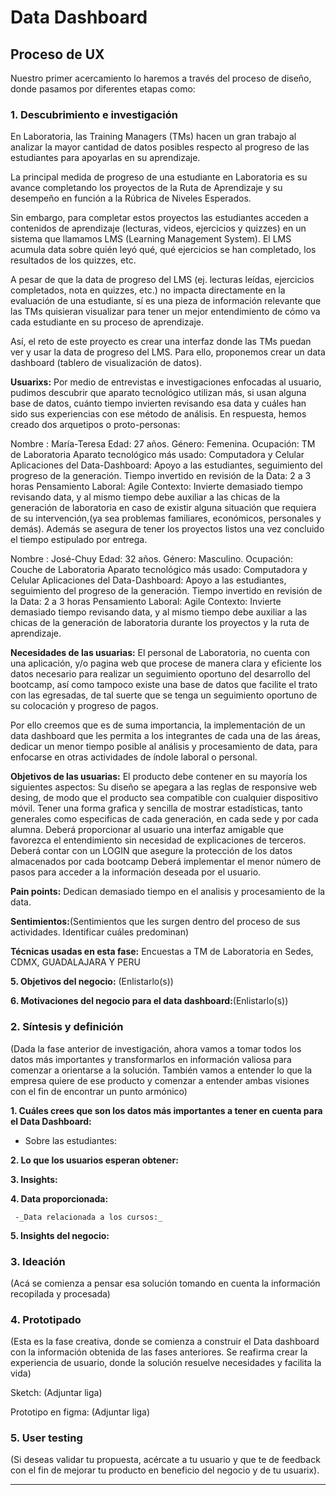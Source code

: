 # **Data Dashboard**

## **Proceso de UX**

Nuestro primer acercamiento lo haremos a través del proceso de diseño, donde pasamos por diferentes etapas como:

### **1. Descubrimiento e investigación**
En Laboratoria, las Training Managers (TMs) hacen un gran trabajo al analizar la mayor cantidad de datos posibles respecto al progreso de las estudiantes para apoyarlas en su aprendizaje.

La principal medida de progreso de una estudiante en Laboratoria es su avance completando los proyectos de la Ruta de Aprendizaje y su desempeño en función a la Rúbrica de Niveles Esperados.

Sin embargo, para completar estos proyectos las estudiantes acceden a contenidos de aprendizaje (lecturas, videos, ejercicios y quizzes) en un sistema que llamamos LMS (Learning Management System). El LMS acumula data sobre quién leyó qué, qué ejercicios se han completado, los resultados de los quizzes, etc.

A pesar de que la data de progreso del LMS (ej. lecturas leídas, ejercicios completados, nota en quizzes, etc.) no impacta directamente en la evaluación de una estudiante, sí es una pieza de información relevante que las TMs quisieran visualizar para tener un mejor entendimiento de cómo va cada estudiante en su proceso de aprendizaje.

Así, el reto de este proyecto es crear una interfaz donde las TMs puedan ver y usar la data de progreso del LMS. Para ello, proponemos crear un data dashboard (tablero de visualización de datos).

__Usuarixs:__  Por medio de entrevistas e investigaciones enfocadas al usuario, pudimos  descubrir que aparato tecnológico utilizan más, si usan alguna base de datos, cuánto tiempo invierten revisando esa data y cuáles han sido sus experiencias con ese método de análisis. En respuesta, hemos creado dos arquetipos o proto-personas:

Nombre : María-Teresa
Edad: 27 años.
Género: Femenina.
Ocupación: TM de Laboratoria
Aparato tecnológico más usado: Computadora y Celular
Aplicaciones del Data-Dashboard: Apoyo a las estudiantes, seguimiento del progreso de la generación.
Tiempo invertido en revisión de la Data: 2 a 3 horas
Pensamiento Laboral: Agile
Contexto: Invierte demasiado tiempo revisando data, y al mismo tiempo debe auxiliar a las chicas de la generación de laboratoria en caso de existir alguna situación que requiera de su intervención,(ya sea problemas familiares, económicos, personales y demás). Además se asegura de tener los proyectos listos una vez concluido el tiempo estipulado por entrega.


Nombre : José-Chuy
Edad: 32 años.
Género: Masculino.
Ocupación: Couche de Laboratoria
Aparato tecnológico más usado: Computadora y Celular
Aplicaciones del Data-Dashboard: Apoyo a las estudiantes, seguimiento del progreso de la generación.
Tiempo invertido en revisión de la Data: 2 a 3 horas
Pensamiento Laboral: Agile
Contexto: Invierte demasiado tiempo revisando data, y al mismo tiempo debe auxiliar a las chicas de la generación de laboratoria durante los proyectos y la ruta de aprendizaje.



__Necesidades de las usuarias:__ El personal de Laboratoria, no cuenta con una aplicación, y/o pagina web que procese de manera clara y eficiente los datos necesario para realizar un seguimiento oportuno del desarrollo del bootcamp, así como tampoco existe una base de datos que facilite el trato con las egresadas, de tal suerte que se tenga un seguimiento oportuno de su colocación y progreso de pagos.

Por ello creemos que es de suma importancia, la implementación de un data dashboard que les permita a los integrantes de cada una de las áreas, dedicar un menor tiempo posible al análisis y procesamiento de data, para enfocarse en otras actividades de índole laboral o personal.

__Objetivos de las usuarias:__ El producto debe contener en su mayoría los siguientes aspectos:
Su diseño se apegara a las reglas de responsive web desing, de modo que el producto sea compatible con cualquier dispositivo móvil.
Tener una forma grafica y sencilla de mostrar estadísticas, tanto generales como especificas de cada generación, en cada sede y por cada alumna.
Deberá proporcionar al usuario una interfaz amigable que favorezca el entendimiento sin necesidad de explicaciones de terceros.
Deberá contar con un LOGIN que asegure la protección de los datos almacenados por cada bootcamp
Deberá implementar el menor número de pasos para acceder a la información deseada por el usuario.

__Pain points:__ Dedican demasiado tiempo en el analisis y procesamiento de la data.


__Sentimientos:__(Sentimientos que les surgen dentro del proceso de sus actividades. Identificar cuáles predominan)

__Técnicas usadas en esta fase:__ Encuestas a TM de Laboratoria en Sedes, CDMX, GUADALAJARA Y PERU

__5. Objetivos del negocio:__ (Enlistarlo(s))

__6. Motivaciones del negocio para el data dashboard:__(Enlistarlo(s))

### **2. Síntesis y definición**
(Dada la fase anterior de investigación, ahora vamos a tomar todos los datos más importantes y transformarlos en información valiosa para comenzar a orientarse a la solución. También vamos a entender lo que la empresa quiere de ese producto y comenzar a entender ambas visiones con el fin de encontrar un punto armónico)

__1. Cuáles crees que son los datos más importantes a tener en cuenta para el Data Dashboard:__

   - Sobre las estudiantes:


__2. Lo que los usuarios esperan obtener:__


__3. Insights:__

__4. Data proporcionada:__

     -_Data relacionada a los cursos:_

__5. Insights del negocio:__

### **3. Ideación**
(Acá se comienza a pensar esa solución tomando en cuenta la información recopilada y procesada)

### **4. Prototipado**
(Esta es la fase creativa, donde se comienza a construir el Data dashboard con la información obtenida de las fases anteriores. Se reafirma crear la experiencia de usuario, donde la solución resuelve necesidades y facilita la vida)

Sketch: (Adjuntar liga)

Prototipo en figma: (Adjuntar liga)

### **5. User testing**
(Si deseas validar tu propuesta, acércate a tu usuario y que te de feedback con el fin de mejorar tu producto en beneficio del negocio y de tu usuarix).
****
